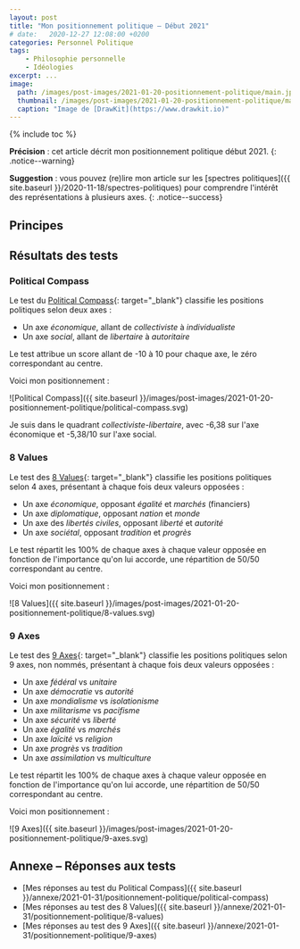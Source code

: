 ```yaml
---
layout: post
title: "Mon positionnement politique — Début 2021"
# date:   2020-12-27 12:08:00 +0200
categories: Personnel Politique
tags:
    - Philosophie personnelle
    - Idéologies
excerpt: ...
image:
  path: /images/post-images/2021-01-20-positionnement-politique/main.jpg
  thumbnail: /images/post-images/2021-01-20-positionnement-politique/main-thumb-flat.jpg
  caption: "Image de [DrawKit](https://www.drawkit.io)"
---
```


{% include toc %}

<!-- Faire les tests tous les ans et comparer l'évolution -->

<!--

{: target="_blank"}


- https://www.politicalcompass.org
- https://8values.github.io
- https://9axes.github.io
- https://sixtriangles.github.io
-->

**Précision** : cet article décrit mon positionnement politique début 2021.
{: .notice--warning}

**Suggestion** : vous pouvez (re)lire mon article sur les [spectres politiques]({{ site.baseurl }}/2020-11-18/spectres-politiques) pour comprendre l'intérêt des représentations à plusieurs axes.
{: .notice--success}

## Principes

<!-- TODO

- Rappeler ma position éthique (cf. article précédent)
- Rappeler ma volonté de séparation entre valeurs personnelels et lois
- etc.
 -->

## Résultats des tests

### Political Compass

Le test du [Political Compass](https://www.politicalcompass.org/test/fr){: target="_blank"} classifie les positions politiques selon deux axes :

* Un axe *économique*, allant de *collectiviste* à *individualiste*
* Un axe *social*, allant de *libertaire* à *autoritaire*

Le test attribue un score allant de -10 à 10 pour chaque axe, le zéro correspondant au centre.

Voici mon positionnement :

![Political Compass]({{ site.baseurl }}/images/post-images/2021-01-20-positionnement-politique/political-compass.svg)

Je suis dans le quadrant *collectiviste-libertaire*, avec -6,38 sur l'axe économique et -5,38/10 sur l'axe social.

### 8 Values

Le test des [8 Values](https://8values.github.io){: target="_blank"} classifie les positions politiques selon 4 axes, présentant à chaque fois deux valeurs opposées :

* Un axe *économique*, opposant *égalité* et *marchés* (financiers)
* Un axe *diplomatique*, opposant *nation* et *monde*
* Un axe des *libertés civiles*, opposant *liberté* et *autorité*
* Un axe *sociétal*, opposant *tradition* et *progrès*

Le test répartit les 100% de chaque axes à chaque valeur opposée en fonction de l'importance qu'on lui accorde, une répartition de 50/50 correspondant au centre.

Voici mon positionnement :

![8 Values]({{ site.baseurl }}/images/post-images/2021-01-20-positionnement-politique/8-values.svg)

### 9 Axes

Le test des [9 Axes](https://9axes.github.io){: target="_blank"} classifie les positions politiques selon 9 axes, non nommés, présentant à chaque fois deux valeurs opposées :

* Un axe *fédéral* vs *unitaire*
* Un axe *démocratie* vs *autorité*
* Un axe *mondialisme* vs *isolationisme*
* Un axe *militarisme* vs *pacifisme*
* Un axe *sécurité* vs *liberté*
* Un axe *égalité* vs *marchés*
* Un axe *laïcité* vs *religion*
* Un axe *progrès* vs *tradition*
* Un axe *assimilation* vs *multiculture*

Le test répartit les 100% de chaque axes à chaque valeur opposée en fonction de l'importance qu'on lui accorde, une répartition de 50/50 correspondant au centre.

Voici mon positionnement :

![9 Axes]({{ site.baseurl }}/images/post-images/2021-01-20-positionnement-politique/9-axes.svg)

## Annexe – Réponses aux tests

* [Mes réponses au test du Political Compass]({{ site.baseurl }}/annexe/2021-01-31/positionnement-politique/political-compass)
* [Mes réponses au test des 8 Values]({{ site.baseurl }}/annexe/2021-01-31/positionnement-politique/8-values)
* [Mes réponses au test des 9 Axes]({{ site.baseurl }}/annexe/2021-01-31/positionnement-politique/9-axes)
